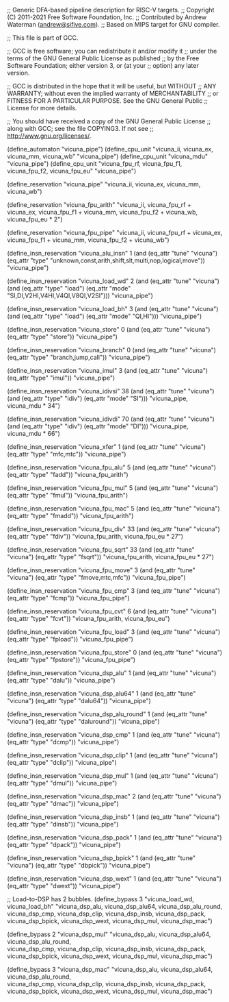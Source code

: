 ;; Generic DFA-based pipeline description for RISC-V targets.
;; Copyright (C) 2011-2021 Free Software Foundation, Inc.
;; Contributed by Andrew Waterman (andrew@sifive.com).
;; Based on MIPS target for GNU compiler.

;; This file is part of GCC.

;; GCC is free software; you can redistribute it and/or modify it
;; under the terms of the GNU General Public License as published
;; by the Free Software Foundation; either version 3, or (at your
;; option) any later version.

;; GCC is distributed in the hope that it will be useful, but WITHOUT
;; ANY WARRANTY; without even the implied warranty of MERCHANTABILITY
;; or FITNESS FOR A PARTICULAR PURPOSE.  See the GNU General Public
;; License for more details.

;; You should have received a copy of the GNU General Public License
;; along with GCC; see the file COPYING3.  If not see
;; <http://www.gnu.org/licenses/>.


(define_automaton "vicuna_pipe")
(define_cpu_unit
 "vicuna_ii, vicuna_ex, vicuna_mm, vicuna_wb"
 "vicuna_pipe")
(define_cpu_unit "vicuna_mdu" "vicuna_pipe")
(define_cpu_unit
 "vicuna_fpu_rf, vicuna_fpu_f1, vicuna_fpu_f2, vicuna_fpu_eu"
 "vicuna_pipe")

(define_reservation "vicuna_pipe"
 "vicuna_ii, vicuna_ex, vicuna_mm, vicuna_wb")

(define_reservation "vicuna_fpu_arith"
 "vicuna_ii, vicuna_fpu_rf + vicuna_ex,
  vicuna_fpu_f1 + vicuna_mm, vicuna_fpu_f2 + vicuna_wb, vicuna_fpu_eu * 2")

(define_reservation "vicuna_fpu_pipe"
 "vicuna_ii, vicuna_fpu_rf + vicuna_ex,
  vicuna_fpu_f1 + vicuna_mm, vicuna_fpu_f2 + vicuna_wb")

(define_insn_reservation "vicuna_alu_insn" 1
  (and (eq_attr "tune" "vicuna")
       (eq_attr "type" "unknown,const,arith,shift,slt,multi,nop,logical,move"))
  "vicuna_pipe")

(define_insn_reservation "vicuna_load_wd" 2
  (and (eq_attr "tune" "vicuna")
       (and (eq_attr "type" "load")
            (eq_attr "mode" "SI,DI,V2HI,V4HI,V4QI,V8QI,V2SI")))
  "vicuna_pipe")

(define_insn_reservation "vicuna_load_bh" 3
  (and (eq_attr "tune" "vicuna")
       (and (eq_attr "type" "load")
            (eq_attr "mode" "QI,HI")))
  "vicuna_pipe")

(define_insn_reservation "vicuna_store" 0
  (and (eq_attr "tune" "vicuna")
       (eq_attr "type" "store"))
  "vicuna_pipe")

(define_insn_reservation "vicuna_branch" 0
  (and (eq_attr "tune" "vicuna")
       (eq_attr "type" "branch,jump,call"))
  "vicuna_pipe")

(define_insn_reservation "vicuna_imul" 3
  (and (eq_attr "tune" "vicuna")
       (eq_attr "type" "imul"))
  "vicuna_pipe")

(define_insn_reservation "vicuna_idivsi" 38
  (and (eq_attr "tune" "vicuna")
       (and (eq_attr "type" "idiv")
            (eq_attr "mode" "SI")))
  "vicuna_pipe, vicuna_mdu * 34")

(define_insn_reservation "vicuna_idivdi" 70
  (and (eq_attr "tune" "vicuna")
       (and (eq_attr "type" "idiv")
            (eq_attr "mode" "DI")))
  "vicuna_pipe, vicuna_mdu * 66")

(define_insn_reservation "vicuna_xfer" 1
  (and (eq_attr "tune" "vicuna")
       (eq_attr "type" "mfc,mtc"))
  "vicuna_pipe")

(define_insn_reservation "vicuna_fpu_alu" 5
  (and (eq_attr "tune" "vicuna")
       (eq_attr "type" "fadd"))
  "vicuna_fpu_arith")

(define_insn_reservation "vicuna_fpu_mul" 5
  (and (eq_attr "tune" "vicuna")
       (eq_attr "type" "fmul"))
  "vicuna_fpu_arith")

(define_insn_reservation "vicuna_fpu_mac" 5
  (and (eq_attr "tune" "vicuna")
       (eq_attr "type" "fmadd"))
  "vicuna_fpu_arith")

(define_insn_reservation "vicuna_fpu_div" 33
  (and (eq_attr "tune" "vicuna")
       (eq_attr "type" "fdiv"))
  "vicuna_fpu_arith, vicuna_fpu_eu * 27")

(define_insn_reservation "vicuna_fpu_sqrt" 33
  (and (eq_attr "tune" "vicuna")
       (eq_attr "type" "fsqrt"))
  "vicuna_fpu_arith, vicuna_fpu_eu * 27")

(define_insn_reservation "vicuna_fpu_move" 3
  (and (eq_attr "tune" "vicuna")
       (eq_attr "type" "fmove,mtc,mfc"))
  "vicuna_fpu_pipe")

(define_insn_reservation "vicuna_fpu_cmp" 3
  (and (eq_attr "tune" "vicuna")
       (eq_attr "type" "fcmp"))
  "vicuna_fpu_pipe")

(define_insn_reservation "vicuna_fpu_cvt" 6
  (and (eq_attr "tune" "vicuna")
       (eq_attr "type" "fcvt"))
  "vicuna_fpu_arith, vicuna_fpu_eu")

(define_insn_reservation "vicuna_fpu_load" 3
  (and (eq_attr "tune" "vicuna")
       (eq_attr "type" "fpload"))
  "vicuna_fpu_pipe")

(define_insn_reservation "vicuna_fpu_store" 0
  (and (eq_attr "tune" "vicuna")
       (eq_attr "type" "fpstore"))
  "vicuna_fpu_pipe")

(define_insn_reservation "vicuna_dsp_alu" 1
  (and (eq_attr "tune" "vicuna")
       (eq_attr "type" "dalu"))
  "vicuna_pipe")

(define_insn_reservation "vicuna_dsp_alu64" 1
  (and (eq_attr "tune" "vicuna")
       (eq_attr "type" "dalu64"))
  "vicuna_pipe")

(define_insn_reservation "vicuna_dsp_alu_round" 1
  (and (eq_attr "tune" "vicuna")
       (eq_attr "type" "daluround"))
  "vicuna_pipe")

(define_insn_reservation "vicuna_dsp_cmp" 1
  (and (eq_attr "tune" "vicuna")
       (eq_attr "type" "dcmp"))
  "vicuna_pipe")

(define_insn_reservation "vicuna_dsp_clip" 1
  (and (eq_attr "tune" "vicuna")
       (eq_attr "type" "dclip"))
  "vicuna_pipe")

(define_insn_reservation "vicuna_dsp_mul" 1
  (and (eq_attr "tune" "vicuna")
       (eq_attr "type" "dmul"))
  "vicuna_pipe")

(define_insn_reservation "vicuna_dsp_mac" 2
  (and (eq_attr "tune" "vicuna")
       (eq_attr "type" "dmac"))
  "vicuna_pipe")

(define_insn_reservation "vicuna_dsp_insb" 1
  (and (eq_attr "tune" "vicuna")
       (eq_attr "type" "dinsb"))
  "vicuna_pipe")

(define_insn_reservation "vicuna_dsp_pack" 1
  (and (eq_attr "tune" "vicuna")
       (eq_attr "type" "dpack"))
  "vicuna_pipe")

(define_insn_reservation "vicuna_dsp_bpick" 1
  (and (eq_attr "tune" "vicuna")
       (eq_attr "type" "dbpick"))
  "vicuna_pipe")

(define_insn_reservation "vicuna_dsp_wext" 1
  (and (eq_attr "tune" "vicuna")
       (eq_attr "type" "dwext"))
  "vicuna_pipe")

;; Load-to-DSP has 2 bubbles.
(define_bypass 3
  "vicuna_load_wd, vicuna_load_bh"
  "vicuna_dsp_alu, vicuna_dsp_alu64, vicuna_dsp_alu_round,\
   vicuna_dsp_cmp, vicuna_dsp_clip, vicuna_dsp_insb, vicuna_dsp_pack,\
   vicuna_dsp_bpick, vicuna_dsp_wext, vicuna_dsp_mul, vicuna_dsp_mac")

(define_bypass 2
 "vicuna_dsp_mul"
 "vicuna_dsp_alu, vicuna_dsp_alu64, vicuna_dsp_alu_round,\
  vicuna_dsp_cmp, vicuna_dsp_clip, vicuna_dsp_insb, vicuna_dsp_pack,\
  vicuna_dsp_bpick, vicuna_dsp_wext, vicuna_dsp_mul, vicuna_dsp_mac")

(define_bypass 3
 "vicuna_dsp_mac"
 "vicuna_dsp_alu, vicuna_dsp_alu64, vicuna_dsp_alu_round,\
  vicuna_dsp_cmp, vicuna_dsp_clip, vicuna_dsp_insb, vicuna_dsp_pack,\
  vicuna_dsp_bpick, vicuna_dsp_wext, vicuna_dsp_mul, vicuna_dsp_mac")
